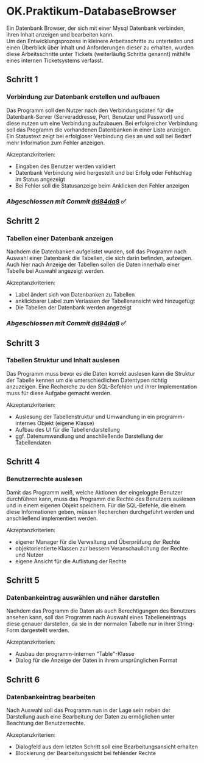 # OK.Praktikum-DatabaseBrowser

Ein Datenbank Browser, der sich mit einer Mysql Datenbank verbinden, ihren Inhalt anzeigen und bearbeiten kann. <br>
Um den Entwicklungsprozess in kleinere Arbeitsschritte zu unterteilen und einen Überblick über Inhalt und Anforderungen dieser zu erhalten,
wurden diese Arbeitsschritte unter Tickets (weiterläufig Schritte genannt) mithilfe eines internen Ticketsystems verfasst.

## Schritt 1
### Verbindung zur Datenbank erstellen und aufbauen

Das Programm soll den Nutzer nach den Verbindungsdaten für die Datenbank-Server (Serveraddresse, Port, Benutzer und Passwort) und diese nutzen um eine Verbindung aufzubauen.
Bei erfolgreicher Verbindung soll das Programm die vorhandenen Datenbanken in einer Liste anzeigen.
Ein Statustext zeigt bei erfolgloser Verbindung dies an und soll bei Bedarf mehr Information zum Fehler anzeigen.

Akzeptanzkriterien:
 - Eingaben des Benutzer werden validiert
 - Datenbank Verbindung wird hergestellt und bei Erfolg oder Fehlschlag im Status angezeigt
 - Bei Fehler soll die Statusanzeige beim Anklicken den Fehler anzeigen
 
 ### *Abgeschlossen mit Commit [dd84da8](https://github.com/ShiruSan/OK.Praktikum-DatabaseBrowser/commit/dd84da8c57136aa234399a9e9185a123f64499b3)* :white_check_mark:
 
 ## Schritt 2
 ### Tabellen einer Datenbank anzeigen
 
Nachdem die Datenbanken aufgelistet wurden, soll das Programm nach Auswahl einer Datenbank die Tabellen, die sich darin befinden, aufzeigen.
Auch hier nach Anzeige der Tabellen sollen die Daten innerhalb einer Tabelle bei Auswahl angezeigt werden.

Akzeptanzkriterien:
 - Label ändert sich von Datenbanken zu Tabellen
 - anklickbarer Label zum Verlassen der Tabellenansicht wird hinzugefügt
 - Die Tabellen der Datenbank werden angezeigt
 
  ### *Abgeschlossen mit Commit [dd84da8](https://github.com/ShiruSan/OK.Praktikum-DatabaseBrowser/commit/dd84da8c57136aa234399a9e9185a123f64499b3)* :white_check_mark:
 
 ## Schritt 3
 ### Tabellen Struktur und Inhalt auslesen
 
 Das Programm muss bevor es die Daten korrekt auslesen kann die Struktur der Tabelle kennen um die unterschiedlichen Datentypen richtig anzuzeigen.
 Eine Recherche zu den SQL-Befehlen und ihrer Implementation muss für diese Aufgabe gemacht werden.

Akzeptanzkriterien:
 - Auslesung der Tabellenstruktur und Umwandlung in ein programm-internes Objekt (eigene Klasse)
 - Aufbau des UI für die Tabellendarstellung
 - ggf. Datenumwandlung und anschließende Darstellung der Tabellendaten
 
 ## Schritt 4
 ### Benutzerrechte auslesen
 
 Damit das Programm weiß, welche Aktionen der eingeloggte Benutzer durchführen kann, muss das Programm die Rechte des Benutzers auslesen und in einem eigenen Objekt speichern.
 Für die SQL-Befehle, die einem diese Informationen geben, müssen Recherchen durchgeführt werden und anschließend implementiert werden.

Akzeptanzkriterien:
 - eigener Manager für die Verwaltung und Überprüfung der Rechte
 - objektorientierte Klassen zur bessern Veranschaulichung der Rechte und Nutzer
 - eigene Ansicht für die Auflistung der Rechte
 
 ## Schritt 5
 ### Datenbankeintrag auswählen und näher darstellen
 
 Nachdem das Programm die Daten als auch Berechtigungen des Benutzers ansehen kann, soll das Programm nach Auswahl eines Tabelleneintrags diese genauer darstellen, da sie in der normalen Tabelle nur in ihrer String-Form dargestellt werden.

Akzeptanzkriterien:
 - Ausbau der programm-internen "Table"-Klasse
 - Dialog für die Anzeige der Daten in ihrem ursprünglichen Format
 
 ## Schritt 6
 ### Datenbankeintrag bearbeiten
 
 Nach Auswahl soll das Programm nun in der Lage sein neben der Darstellung auch eine Bearbeitung der Daten zu ermöglichen unter Beachtung der Benutzerrechte.

Akzeptanzkriterien:
 - Dialogfeld aus dem letzten Schritt soll eine Bearbeitungsansicht erhalten
 - Blockierung der Bearbeitungssicht bei fehlender Rechte
